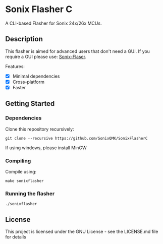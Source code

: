 # Sonix Flasher C

A CLI-based Flasher for Sonix 24x/26x MCUs.

## Description

This flasher is aimed for advanced users that don't need a GUI. If you require a GUI please use: [Sonix-Flaser](https://github.com/SonixQMK/sonix-flasher).

Features:

- [x] Minimal dependencies
- [x] Cross-platform
- [x] Faster

## Getting Started

### Dependencies

Clone this repository recursively:
```
git clone --recursive https://github.com/SonixQMK/SonixFlasherC
```

If using windows, please install MinGW

### Compiling

Compile using:

```
make sonixflasher
```


### Running the flasher

```
./sonixflasher
```


## License

This project is licensed under the GNU License - see the LICENSE.md file for details

